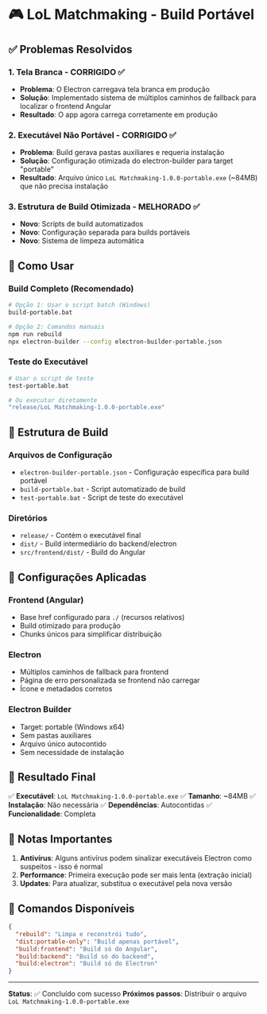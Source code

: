 # 🎮 LoL Matchmaking - Build Portável

## ✅ Problemas Resolvidos

### 1. Tela Branca - CORRIGIDO ✅
- **Problema**: O Electron carregava tela branca em produção
- **Solução**: Implementado sistema de múltiplos caminhos de fallback para localizar o frontend Angular
- **Resultado**: O app agora carrega corretamente em produção

### 2. Executável Não Portável - CORRIGIDO ✅
- **Problema**: Build gerava pastas auxiliares e requeria instalação
- **Solução**: Configuração otimizada do electron-builder para target "portable"
- **Resultado**: Arquivo único `LoL Matchmaking-1.0.0-portable.exe` (~84MB) que não precisa instalação

### 3. Estrutura de Build Otimizada - MELHORADO ✅
- **Novo**: Scripts de build automatizados
- **Novo**: Configuração separada para builds portáveis
- **Novo**: Sistema de limpeza automática

## 🚀 Como Usar

### Build Completo (Recomendado)
```bash
# Opção 1: Usar o script batch (Windows)
build-portable.bat

# Opção 2: Comandos manuais
npm run rebuild
npx electron-builder --config electron-builder-portable.json
```

### Teste do Executável
```bash
# Usar o script de teste
test-portable.bat

# Ou executar diretamente
"release/LoL Matchmaking-1.0.0-portable.exe"
```

## 📁 Estrutura de Build

### Arquivos de Configuração
- `electron-builder-portable.json` - Configuração específica para build portável
- `build-portable.bat` - Script automatizado de build
- `test-portable.bat` - Script de teste do executável

### Diretórios
- `release/` - Contém o executável final
- `dist/` - Build intermediário do backend/electron
- `src/frontend/dist/` - Build do Angular

## 🔧 Configurações Aplicadas

### Frontend (Angular)
- Base href configurado para `./` (recursos relativos)
- Build otimizado para produção
- Chunks únicos para simplificar distribuição

### Electron
- Múltiplos caminhos de fallback para frontend
- Página de erro personalizada se frontend não carregar
- Ícone e metadados corretos

### Electron Builder
- Target: portable (Windows x64)
- Sem pastas auxiliares
- Arquivo único autocontido
- Sem necessidade de instalação

## 🎯 Resultado Final

✅ **Executável**: `LoL Matchmaking-1.0.0-portable.exe`
✅ **Tamanho**: ~84MB
✅ **Instalação**: Não necessária
✅ **Dependências**: Autocontidas
✅ **Funcionalidade**: Completa

## 🚨 Notas Importantes

1. **Antivírus**: Alguns antivírus podem sinalizar executáveis Electron como suspeitos - isso é normal
2. **Performance**: Primeira execução pode ser mais lenta (extração inicial)
3. **Updates**: Para atualizar, substitua o executável pela nova versão

## 🔄 Comandos Disponíveis

```json
{
  "rebuild": "Limpa e reconstrói tudo",
  "dist:portable-only": "Build apenas portável",
  "build:frontend": "Build só do Angular",
  "build:backend": "Build só do backend",
  "build:electron": "Build só do Electron"
}
```

---

**Status**: ✅ Concluído com sucesso
**Próximos passos**: Distribuir o arquivo `LoL Matchmaking-1.0.0-portable.exe`

